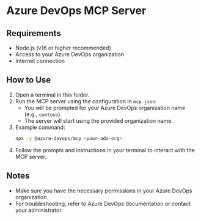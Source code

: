 # Azure DevOps MCP Server

## Requirements
- Node.js (v16 or higher recommended)
- Access to your Azure DevOps organization
- Internet connection

## How to Use
1. Open a terminal in this folder.
2. Run the MCP server using the configuration in `mcp.json`:
   - You will be prompted for your Azure DevOps organization name (e.g., `contoso`).
   - The server will start using the provided organization name.
3. Example command:
   ```sh
   npx -y @azure-devops/mcp <your-ado-org>
   ```
4. Follow the prompts and instructions in your terminal to interact with the MCP server.

## Notes
- Make sure you have the necessary permissions in your Azure DevOps organization.
- For troubleshooting, refer to Azure DevOps documentation or contact your administrator.
